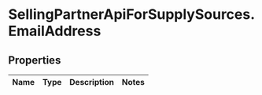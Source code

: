 # SellingPartnerApiForSupplySources.EmailAddress

## Properties
Name | Type | Description | Notes
------------ | ------------- | ------------- | -------------


